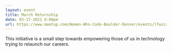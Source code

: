 ```yaml
---
layout: event
title: March Returnship
date: 03-17-2021 6:00pm
url: https://www.meetup.com/Women-Who-Code-Boulder-Denver/events/lfwzcsyccfbvb/
---
```

This initiative is a small step towards empowering those of us in technology trying to relaunch our careers.